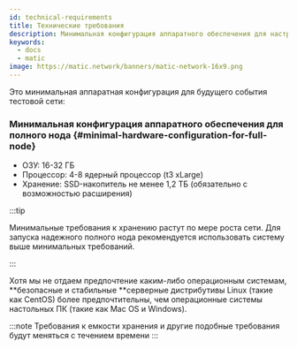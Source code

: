 ```yaml
---
id: technical-requirements
title: Технические требования
description: Минимальная конфигурация аппаратного обеспечения для настройки полного нода.
keywords:
  - docs
  - matic
image: https://matic.network/banners/matic-network-16x9.png
---
```


Это минимальная аппаратная конфигурация для будущего события тестовой сети:

### Минимальная конфигурация аппаратного обеспечения для полного нода {#minimal-hardware-configuration-for-full-node}
- ОЗУ: 16-32 ГБ
- Процессор: 4-8 ядерный процессор (t3 xLarge)
- Хранение: SSD-накопитель не менее 1,2 ТБ (обязательно с возможностью расширения)

:::tip

Минимальные требования к хранению растут по мере роста сети. Для запуска надежного полного нода рекомендуется использовать систему выше минимальных требований.

:::

Хотя мы не отдаем предпочтение каким-либо операционным системам, **безопасные и стабильные **серверные дистрибутивы Linux (такие как CentOS) более предпочтительны, чем операционные системы настольных ПК (такие как Mac OS и Windows).

:::note
Требования к емкости хранения и другие подобные требования будут меняться с течением времени
:::
